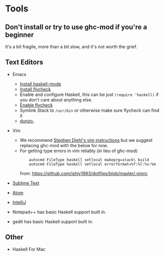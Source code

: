 # Tools


## Don't install or try to use ghc-mod if you're a beginner

It's a bit fragile, more than a bit slow, and it's not worth the grief.


## Text Editors

- Emacs
  - [Install haskell-mode](https://github.com/bitemyapp/dotfiles/blob/master/.emacs#L31)
  - [Install flycheck](https://github.com/bitemyapp/dotfiles/blob/master/.emacs#L29)
  - Enable and configure Haskell, this can be just `(require 'haskell)` if you don't care about anything else.
  - [Enable flycheck](https://github.com/bitemyapp/dotfiles/blob/master/.emacs#L97)
  - Symlink Stack to `/usr/bin` or otherwise make sure flycheck can find it
  - [dunzo.](https://twitter.com/bitemyapp/status/693621160571985920)

- Vim
  - We recommend [Stephen Diehl's vim instructions](http://www.stephendiehl.com/posts/vim_2016.html) but we suggest replacing ghc-mod with the below for now.
  - For getting type errors in vim reliably (in lieu of ghc-mod)
    ```
        autocmd FileType haskell setlocal makeprg=stack\ build
        autocmd FileType haskell setlocal errorformat=%f:%l:%v:%m
    ```
    from: https://github.com/ishiy1993/dotfiles/blob/master/.vimrc

- [Sublime Text](https://github.com/SublimeHaskell/SublimeHaskell)

- [Atom](https://atom.io/packages/ide-haskell)

- [IntelliJ](https://github.com/carymrobbins/intellij-haskforce)

- Notepad++ has basic Haskell support built in.

- gedit has basic Haskell support built in.


## Other

- Haskell For Mac
